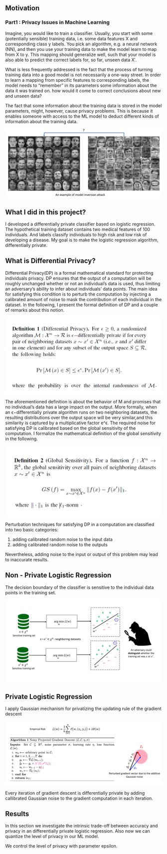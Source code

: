 ## Motivation

### Part1 : Privacy Issues in Machine Learning

Imagine, you would like to train a classifier. Usually, you start with some (potentially sensible) training data, i.e. some data features X  and corresponding class y labels. You pick an algorithm, e.g. a neural network (NN), and then you use your training data to make the model learn to map from X to y. This mapping should generalize well, such that your model is also able to predict the correct labels for, so far, unseen data X′.

What is less frequently addressed is the fact that the process of turning training data into a good model is not necessarily a one-way street. In order to learn a mapping from specific features to corresponding labels, the model needs to “remember” in its parameters some information about the data it was trained on. how would it come to correct conclusions about new and unseen data?

The fact that some information about the training data is stored in the model parameters, might, however, cause privacy problems. This is because it enables someone with access to the ML model to deduct different kinds of information about the training data.

 

 

  

  











![My Image](redpic.png)

## What I did in this project?
I developed a differentially private classifier based on logistic regression. The hypothetical training dataset contains two medical features of 100 individuals. And labels classify individuals to high risk and low risk of developing a disease. My goal is to make the logistic regression algorithm, differentially private.

## What is Differential Privacy?
Differential Privacy(DP) is a formal mathematical standard for protecting individuals privacy. DP ensures that the output of a computation will be roughly unchanged whether or not an individual’s data is used, thus limiting an adversary’s ability to infer about individuals’ data points. The main idea for satisfying this condition is to perturb the computation by injecting a calibrated amount of noise to mask the contribution of each individual in the dataset. In the following, I present the
formal definition of DP and a couple of remarks about this notion.

![My Image](dpdef.png)

The aforementioned definition is about the behavior of M and promises that no individual’s data has a large impact on the output. More formally, when an ϵ−differentially private algorithm runs on two neighboring datasets, the resulting distributions over the output space will be very similar,and this similarity is captured by a multiplicative factor e^ϵ. The required noise for satisfying DP is calibrated based on the global sensitivity of the computation. I formalize the mathematical definition of the global sensitivity in the following.

![My Image](dpdef2.png)

Perturbation techniques for satisfying DP in a computation are classified into two basic categories:
1) adding calibrated random noise to the input data
2) adding calibrated random noise to the outputs

Nevertheless, adding noise to the input or output of this problem may lead to inaccurate results.






 




















## Non - Private Logistic Regression
The decision boundary of the classifier is sensitive to the individual data points in the training set.

![My Image](adv.png)

## Private Logistic Regression
I apply Gaussian mechanism for privatizing the updating rule of the gradient descent

![My Image](alg.png)

Every iteration of gradient descent is differentially private by adding callibrated Gaussian noise to the gradient computation in each iteration.

## Results

In this section we investigate the intrinsic trade-off between accuracy and privacy in an differentially private logistic regression. Also now we can quantize the level of privacy in our ML model.

We control the level of privacy with parameter epsilon.
